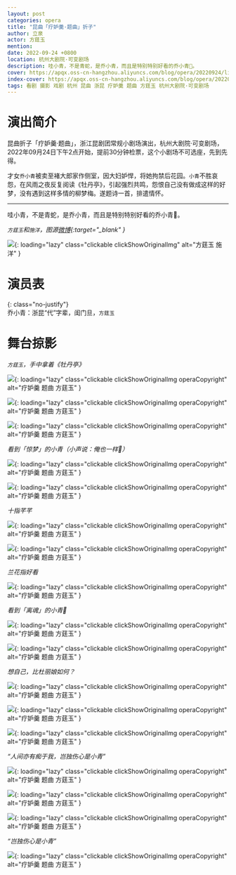```yaml
---
layout: post
categories: opera
title: "昆曲「疗妒羹·题曲」折子"
author: 立泉
actor: 方莛玉
mention: 
date: 2022-09-24 +0800
location: 杭州大剧院·可变剧场
description: 哇小青，不是青蛇，是乔小青，而且是特别特别好看的乔小青🐍。
cover: https://apqx.oss-cn-hangzhou.aliyuncs.com/blog/opera/20220924/liaodugeng_tiqv/DSC02956_thumb.jpg
index-cover: https://apqx.oss-cn-hangzhou.aliyuncs.com/blog/opera/20220924/liaodugeng_tiqv/DSC02904_thumb.jpg
tags: 看剧 摄影 戏剧 杭州 昆曲 浙昆 疗妒羹 题曲 方莛玉 杭州大剧院·可变剧场
---
```


# 演出简介

昆曲折子「疗妒羹·题曲」，浙江昆剧团常规小剧场演出，杭州大剧院·可变剧场，2022年09月24日下午2点开始，提前30分钟检票，这个小剧场不可选座，先到先得。

才女`乔小青`被卖至褚大郎家作侧室，因大妇妒悍，将她拘禁后花园。`小青`不胜哀怨，在风雨之夜反复阅读《牡丹亭》，引起强烈共鸣，怨恨自己没有做成这样的好梦，没有遇到这样多情的柳梦梅。遂题诗一首，排遣情怀。

<hr class="line-divider" />

哇小青，不是青蛇，是乔小青，而且是特别特别好看的乔小青🐍。

*`方莛玉`和`施洋`，图源[微博](https://m.weibo.cn/5977928377/4708591863597812){:target="_blank" }*

![](https://apqx.oss-cn-hangzhou.aliyuncs.com/blog/opera/20220924/liaodugeng_tiqv/IMG00000_thumb.jpg){: loading="lazy" class="clickable clickShowOriginalImg" alt="方莛玉 施洋" }

# 演员表

{: class="no-justify"}  
乔小青：浙昆“代”字辈，闺门旦，`方莛玉`  

# 舞台掠影

*`方莛玉`，手中拿着《牡丹亭》*

![](https://apqx.oss-cn-hangzhou.aliyuncs.com/blog/opera/20220924/liaodugeng_tiqv/DSC02897_thumb.jpg){: loading="lazy" class="clickable clickShowOriginalImg operaCopyright" alt="疗妒羹 题曲 方莛玉" }

![](https://apqx.oss-cn-hangzhou.aliyuncs.com/blog/opera/20220924/liaodugeng_tiqv/DSC02904_thumb.jpg){: loading="lazy" class="clickable clickShowOriginalImg operaCopyright" alt="疗妒羹 题曲 方莛玉" }

![](https://apqx.oss-cn-hangzhou.aliyuncs.com/blog/opera/20220924/liaodugeng_tiqv/DSC02909_thumb.jpg){: loading="lazy" class="clickable clickShowOriginalImg operaCopyright" alt="疗妒羹 题曲 方莛玉" }

*看到「惊梦」的小青（小声说：俺也一样🤫）*

![](https://apqx.oss-cn-hangzhou.aliyuncs.com/blog/opera/20220924/liaodugeng_tiqv/DSC02917_thumb.jpg){: loading="lazy" class="clickable clickShowOriginalImg operaCopyright" alt="疗妒羹 题曲 方莛玉" }

![](https://apqx.oss-cn-hangzhou.aliyuncs.com/blog/opera/20220924/liaodugeng_tiqv/DSC02985_thumb.jpg){: loading="lazy" class="clickable clickShowOriginalImg operaCopyright" alt="疗妒羹 题曲 方莛玉" }

*十指芊芊*

![](https://apqx.oss-cn-hangzhou.aliyuncs.com/blog/opera/20220924/liaodugeng_tiqv/DSC02946.jpg){: loading="lazy" class="clickable clickShowOriginalImg operaCopyright" alt="疗妒羹 题曲 方莛玉" }

![](https://apqx.oss-cn-hangzhou.aliyuncs.com/blog/opera/20220924/liaodugeng_tiqv/DSC02941_thumb.jpg){: loading="lazy" class="clickable clickShowOriginalImg operaCopyright" alt="疗妒羹 题曲 方莛玉" }

*兰花指好看*

![](https://apqx.oss-cn-hangzhou.aliyuncs.com/blog/opera/20220924/liaodugeng_tiqv/DSC02948.jpg){: loading="lazy" class="clickable clickShowOriginalImg operaCopyright" alt="疗妒羹 题曲 方莛玉" }

*看到「离魂」的小青🙁*

![](https://apqx.oss-cn-hangzhou.aliyuncs.com/blog/opera/20220924/liaodugeng_tiqv/DSC02954_thumb.jpg){: loading="lazy" class="clickable clickShowOriginalImg operaCopyright" alt="疗妒羹 题曲 方莛玉" }

![](https://apqx.oss-cn-hangzhou.aliyuncs.com/blog/opera/20220924/liaodugeng_tiqv/DSC02955_thumb.jpg){: loading="lazy" class="clickable clickShowOriginalImg operaCopyright" alt="疗妒羹 题曲 方莛玉" }

*想自己，比杜丽娘如何？*

![](https://apqx.oss-cn-hangzhou.aliyuncs.com/blog/opera/20220924/liaodugeng_tiqv/DSC02956_thumb.jpg){: loading="lazy" class="clickable clickShowOriginalImg operaCopyright" alt="疗妒羹 题曲 方莛玉" }

![](https://apqx.oss-cn-hangzhou.aliyuncs.com/blog/opera/20220924/liaodugeng_tiqv/DSC02962_thumb.jpg){: loading="lazy" class="clickable clickShowOriginalImg operaCopyright" alt="疗妒羹 题曲 方莛玉" }

![](https://apqx.oss-cn-hangzhou.aliyuncs.com/blog/opera/20220924/liaodugeng_tiqv/DSC02965_thumb.jpg){: loading="lazy" class="clickable clickShowOriginalImg operaCopyright" alt="疗妒羹 题曲 方莛玉" }

*“人间亦有痴于我，岂独伤心是小青”*

![](https://apqx.oss-cn-hangzhou.aliyuncs.com/blog/opera/20220924/liaodugeng_tiqv/DSC03047_thumb.jpg){: loading="lazy" class="clickable clickShowOriginalImg operaCopyright" alt="疗妒羹 题曲 方莛玉" }

![](https://apqx.oss-cn-hangzhou.aliyuncs.com/blog/opera/20220924/liaodugeng_tiqv/DSC03052_thumb.jpg){: loading="lazy" class="clickable clickShowOriginalImg operaCopyright" alt="疗妒羹 题曲 方莛玉" }

![](https://apqx.oss-cn-hangzhou.aliyuncs.com/blog/opera/20220924/liaodugeng_tiqv/DSC03054_thumb.jpg){: loading="lazy" class="clickable clickShowOriginalImg operaCopyright" alt="疗妒羹 题曲 方莛玉" }

*“岂独伤心是小青”*

![](https://apqx.oss-cn-hangzhou.aliyuncs.com/blog/opera/20220924/liaodugeng_tiqv/DSC03068_thumb.jpg){: loading="lazy" class="clickable clickShowOriginalImg operaCopyright" alt="疗妒羹 题曲 方莛玉" }

